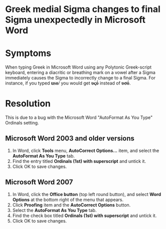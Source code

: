 # Greek medial Sigma changes to final Sigma unexpectedly in Microsoft Word

<h1>Symptoms</h1>

<p>When typing Greek in Microsoft Word using any Polytonic Greek-script keyboard, entering a diacritic or breathing mark on a vowel after a Sigma immediately causes the Sigma to incorrectly change to a final Sigma.  For instance, if you typed <span style='font: bold 12pt Tahoma'>uso/</span> you would get <span style='font: bold 12pt Tahoma'>υςό</span> instead of <span style='font: bold 12pt Tahoma'>υσό</span>.</p>

<h1>Resolution</h1>

<p>This is due to a bug with the Microsoft Word "AutoFormat As You Type" Ordinals setting.</p>

<h2>Microsoft Word 2003 and older versions</h2>

<ol>
<li>In Word, click <b>Tools</b> menu, <b>AutoCorrect Options...</b> item, and select the <b>AutoFormat As You Type</b> tab.</li>
<li>Find the entry titled <b>Ordinals (1st) with superscript</b> and untick it.</li>
<li>Click OK to save changes.</li>
</ol>

<h2>Microsoft Word 2007</h2>

<ol>
<li>In Word, click the <b>Office button</b> (top left round button), and select <b>Word Options</b> at the bottom right of the menu that appears.</li>
<li>Click <b>Proofing</b> item and the <b>AutoCorrect Options</b> button.</li>
<li>Select the <b>AutoFormat As You Type</b> tab.</li>
<li>Find the check box titled <b>Ordinals (1st) with superscript</b> and untick it.</li>
<li>Click OK to save changes.</li>
</ol>

